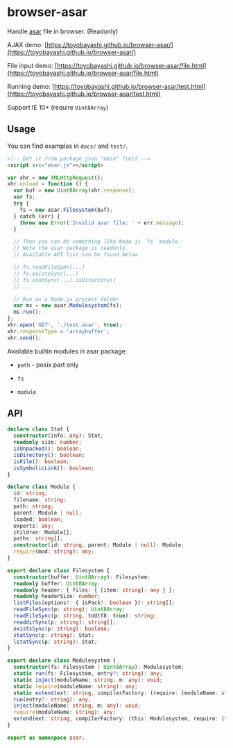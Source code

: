 # browser-asar

Handle [asar](https://github.com/electron/asar) file in browser. (Readonly)

AJAX demo: [https://toyobayashi.github.io/browser-asar/](https://toyobayashi.github.io/browser-asar/)

File input demo: [https://toyobayashi.github.io/browser-asar/file.html](https://toyobayashi.github.io/browser-asar/file.html)

Running demo: [https://toyobayashi.github.io/browser-asar/test.html](https://toyobayashi.github.io/browser-asar/test.html)

Support IE 10+ (require `Uint8Array`)

## Usage

You can find examples in `docs/` and `test/`.

``` html
<!-- Get it from package.json "main" field -->
<script src="asar.js"></script>
```

``` js
var xhr = new XMLHttpRequest();
xhr.onload = function () {
  var buf = new Uint8Array(xhr.response);
  var fs;
  try {
    fs = new asar.Filesystem(buf);
  } catch (err) {
    throw new Error('Invalid asar file: ' + err.message);
  }

  // Then you can do something like Node.js `fs` module.
  // Note the asar package is readonly.
  // Available API list can be found below.

  // fs.readFileSync(...)
  // fs.existsSync(...)
  // fs.statSync(...).isDirectory()
  // ...

  // Run as a Node.js project folder
  var ms = new asar.Modulesystem(fs);
  ms.run();
};
xhr.open('GET', './test.asar', true);
xhr.responseType = 'arraybuffer';
xhr.send();
```

Available builtin modules in asar package:

* `path` - posix part only

* `fs`

* `module`

## API

``` ts
declare class Stat {
  constructor(info: any): Stat;
  readonly size: number;
  isUnpacked(): boolean;
  isDirectory(): boolean;
  isFile(): boolean;
  isSymbolicLink(): boolean;
}

declare class Module {
  id: string;
  filename: string;
  path: string;
  parent: Module | null;
  loaded: boolean;
  exports: any;
  children: Module[];
  paths: string[];
  constructor(id: string, parent: Module | null): Module;
  require(mod: string): any;
}

export declare class Filesystem {
  constructor(buffer: Uint8Array): Filesystem;
  readonly buffer: Uint8Array;
  readonly header: { files: { [item: string]: any } };
  readonly headerSize: number;
  listFiles(options?: { isPack?: boolean }): string[];
  readFileSync(p: string): Uint8Array;
  readFileSync(p: string, toUtf8: true): string;
  readdirSync(p: string): string[];
  existsSync(p: string): boolean;
  statSync(p: string): Stat;
  lstatSync(p: string): Stat;
}

export declare class Modulesystem {
  constructor(fs: Filesystem | Uint8Array): Modulesystem;
  static run(fs: Filesystem, entry?: string): any;
  static inject(moduleName: string, m: any): void;
  static require(moduleName: string): any;
  static extend(ext: string, compilerFactory: (require: (moduleName: string) => any) => (module: Module, filename: string) => void): void;
  run(entry?: string): any;
  inject(moduleName: string, m: any): void;
  require(moduleName: string): any;
  extend(ext: string, compilerFactory: (this: Modulesystem, require: (this: Modulesystem, moduleName: string) => any) => (module: Module, filename: string) => void): void;
}

export as namespace asar;
```
